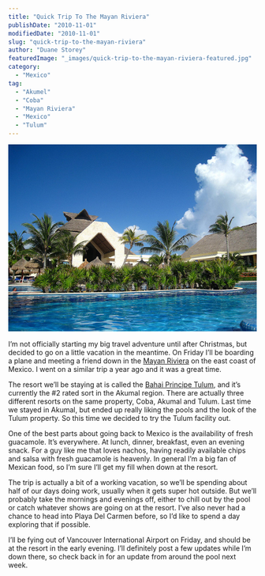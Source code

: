 ```yaml
---
title: "Quick Trip To The Mayan Riviera"
publishDate: "2010-11-01"
modifiedDate: "2010-11-01"
slug: "quick-trip-to-the-mayan-riviera"
author: "Duane Storey"
featuredImage: "_images/quick-trip-to-the-mayan-riviera-featured.jpg"
category:
  - "Mexico"
tag:
  - "Akumel"
  - "Coba"
  - "Mayan Riviera"
  - "Mexico"
  - "Tulum"
---
```


[![](_images/quick-trip-to-the-mayan-riviera-1.jpg "Bahia Principe")](http://www.migratorynerd.com/wordpress/wp-content/uploads/2010/10/3376801367_532b6501be_z.jpg)

I’m not officially starting my big travel adventure until after Christmas, but decided to go on a little vacation in the meantime. On Friday I’ll be boarding a plane and meeting a friend down in the [Mayan Riviera](http://en.wikipedia.org/wiki/Riviera_Maya) on the east coast of Mexico. I went on a similar trip a year ago and it was a great time.

The resort we’ll be staying at is called the [Bahai Principe Tulum](http://www.tripadvisor.com/Hotel_Review-g499445-d503104-Reviews-Gran_Bahia_Principe_Tulum-Akumal_Yucatan_Peninsula.html), and it’s currently the #2 rated sort in the Akumal region. There are actually three different resorts on the same property, Coba, Akumal and Tulum. Last time we stayed in Akumal, but ended up really liking the pools and the look of the Tulum property. So this time we decided to try the Tulum facility out.

One of the best parts about going back to Mexico is the availability of fresh guacamole. It’s everywhere. At lunch, dinner, breakfast, even an evening snack. For a guy like me that loves nachos, having readily available chips and salsa with fresh guacamole is heavenly. In general I’m a big fan of Mexican food, so I’m sure I’ll get my fill when down at the resort.

The trip is actually a bit of a working vacation, so we’ll be spending about half of our days doing work, usually when it gets super hot outside. But we’ll probably take the mornings and evenings off, either to chill out by the pool or catch whatever shows are going on at the resort. I’ve also never had a chance to head into Playa Del Carmen before, so I’d like to spend a day exploring that if possible.

I’ll be fying out of Vancouver International Airport on Friday, and should be at the resort in the early evening. I’ll definitely post a few updates while I’m down there, so check back in for an update from around the pool next week.